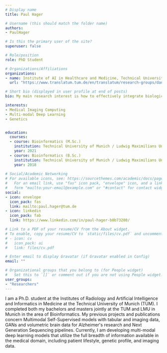```yaml
---
# Display name
title: Paul Hager

# Username (this should match the folder name)
authors:
- PaulHager

# Is this the primary user of the site?
superuser: false

# Role/position
role: PhD Student

# Organizations/Affiliations
organizations:
- name: Institute of AI in Healthcare and Medicine, Technical University of Munich
  url: "https://www.translatum.tum.de/en/translatum/research-groups/daniel-rueckert-ai-in-healthcare-and-medicine/"

# Short bio (displayed in user profile at end of posts)
bio: My main research interest is how to effectively integrate biological, genetic and lifestyle information into medical imaging deep learning models.

interests:
- Medical Imaging Computing
- Multi-modal Deep Learning
- Genetics


education:
  courses:
  - course: Bioinformatics (M.Sc.)
    institution: Technical University of Munich / Ludwig Maximilians University
    year: 2021
  - course: Bioinformatics (B.Sc.)
    institution: Technical University of Munich / Ludwig Maximilians University
    year: 2018
 
# Social/Academic Networking
# For available icons, see: https://sourcethemes.com/academic/docs/page-builder/#icons
#   For an email link, use "fas" icon pack, "envelope" icon, and a link in the
#   form "mailto:your-email@example.com" or "#contact" for contact widget.
social:
- icon: envelope
  icon_pack: fas
  link: mailto:paul.hager@tum.de
- icon: linkedin
  icon_pack: fab
  link: https://www.linkedin.com/in/paul-hager-b0b73280/

# Link to a PDF of your resume/CV from the About widget.
# To enable, copy your resume/CV to `static/files/cv.pdf` and uncomment the lines below.
# - icon: cv
#   icon_pack: ai
#   link: files/cv.pdf

# Enter email to display Gravatar (if Gravatar enabled in Config)
email: ""

# Organizational groups that you belong to (for People widget)
#   Set this to `[]` or comment out if you are not using People widget.
user_groups:
- "Researchers"
---
```


I am a Ph.D. student at the Institutes of Radiology and Artificial Intelligence and Informatics in Medicine at the Technical University of Munich (TUM). I completed both my bachelors and masters jointly at the TUM and LMU in Munich in the area of Bioinformatics. My previous projects and publications concern Multimodal Self-Supervised models with tabular and imaging data, GANs and volumetric brain data for Alzheimer's research and Next Generation Sequencing pipelines. Currently, I am developing multi-modal deep learning models that utilize the full breadth of information available in the medical domain, including patient lifestyle, genetic profile, and imaging data.





